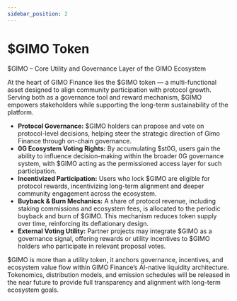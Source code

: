 ```yaml
---
sidebar_position: 2
---
```


# $GIMO Token

$GIMO – Core Utility and Governance Layer of the GIMO Ecosystem

At the heart of GIMO Finance lies the \$GIMO token — a multi-functional asset designed to align community participation with protocol growth. Serving both as a governance tool and reward mechanism, \$GIMO empowers stakeholders while supporting the long-term sustainability of the platform.

- **Protocol Governance:** \$GIMO holders can propose and vote on protocol-level decisions, helping steer the strategic direction of Gimo Finance through on-chain governance.
- **0G Ecosystem Voting Rights:** By accumulating \$st0G, users gain the ability to influence decision-making within the broader 0G governance system, with \$GIMO acting as the permissioned access layer for such participation.
- **Incentivized Participation:** Users who lock \$GIMO are eligible for protocol rewards, incentivizing long-term alignment and deeper community engagement across the ecosystem.
- **Buyback & Burn Mechanics:** A share of protocol revenue, including staking commissions and ecosystem fees, is allocated to the periodic buyback and burn of \$GIMO. This mechanism reduces token supply over time, reinforcing its deflationary design.
- **External Voting Utility:** Partner projects may integrate \$GIMO as a governance signal, offering rewards or utility incentives to \$GIMO holders who participate in relevant proposal votes.

$GIMO is more than a utility token, it anchors governance, incentives, and ecosystem value flow within GIMO Finance’s AI-native liquidity architecture. Tokenomics, distribution models, and emission schedules will be released in the near future to provide full transparency and alignment with long-term ecosystem goals.